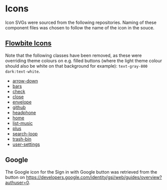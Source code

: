 # Icons

Icon SVGs were sourced from the following repositories. Naming of these component files was chosen to follow the name of the icon in the souce.

## [Flowbite Icons](https://flowbite.com/icons/)

Note that the following classes have been removed, as these were overriding theme colours on e.g. filled buttons (where the light theme colour should also be white on that background for example): `text-gray-800 dark:text-white`.

- [arrow-down](arrow-down.svelte)
- [bars](bars.svelte)
- [check](check.svelte)
- [close](close.svelte)
- [envelope](envelope.svelte)
- [github](github.svelte)
- [headphone](headphone.svelte)
- [home](home.svelte)
- [list-music](list-music.svelte)
- [plus](plus.svelte)
- [search-loop](search-loop.svelte)
- [trash-bin](trash-bin.svelte)
- [user-settings](user-settings.svelte)

## Google

The Google icon for the Sign in with Google button was retrieved from the button on <https://developers.google.com/identity/gsi/web/guides/overview?authuser=0>.
